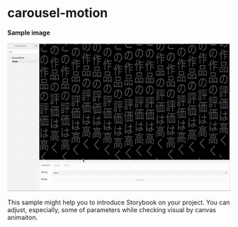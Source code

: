 # carousel-motion

**Sample image**

![サンプル](./sample.gif)

This sample might help you to introduce Storybook on your project.
You can adjust, especially, some of parameters while checking  visual by canvas animaiton.
